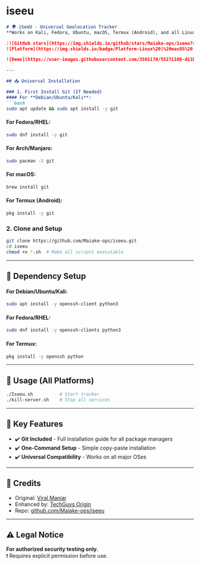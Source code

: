 # iseeu

```markdown
# 🌍 iSeeU - Universal Geolocation Tracker
**Works on Kali, Fedora, Ubuntu, macOS, Termux (Android), and all Linux distros**

[![GitHub stars](https://img.shields.io/github/stars/Maiake-ops/iseeu?style=social)](https://github.com/Maiake-ops/iseeu)  
![Platform](https://img.shields.io/badge/Platform-Linux%20|%20macOS%20|%20Termux%20|%20Fedora-blue)

![Demo](https://user-images.githubusercontent.com/3501170/55271108-d11b3180-52fb-11e9-97e2-c930be295147.png)

---

## 📥 Universal Installation

### 1. First Install Git (If Needed)
#### For **Debian/Ubuntu/Kali**:
```bash
sudo apt update && sudo apt install -y git
```

#### For **Fedora/RHEL**:
```bash
sudo dnf install -y git
```

#### For **Arch/Manjaro**:
```bash
sudo pacman -S git
```

#### For **macOS**:
```bash
brew install git
```

#### For **Termux** (Android):
```bash
pkg install -y git
```

### 2. Clone and Setup
```bash
git clone https://github.com/Maiake-ops/iseeu.git
cd iseeu
chmod +x *.sh  # Make all scripts executable
```

---

## 🔧 Dependency Setup
#### For **Debian/Ubuntu/Kali**:
```bash
sudo apt install -y openssh-client python3
```

#### For **Fedora/RHEL**:
```bash
sudo dnf install -y openssh-clients python3
```

#### For **Termux**:
```bash
pkg install -y openssh python
```

---

## 🚀 Usage (All Platforms)
```bash
./Iseeu.sh          # Start tracker
./kill-server.sh    # Stop all services
```

---

## 🌟 Key Features
- ✔️ **Git Included** - Full installation guide for all package managers
- ✔️ **One-Command Setup** - Simple copy-paste installation
- ✔️ **Universal Compatibility** - Works on all major OSes

---

## 📜 Credits
- Original: [Viral Maniar](https://twitter.com/maniarviral)  
- Enhanced by: [TechGuys Origin](https://www.tiktok.com/@techguys_origin)  
- Repo: [github.com/Maiake-ops/iseeu](https://github.com/Maiake-ops/iseeu)

---

## ⚠️ Legal Notice
**For authorized security testing only.**  
❗ Requires explicit permission before use.
```
